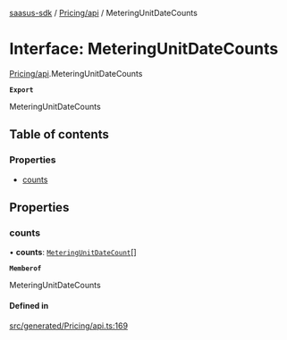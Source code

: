 [saasus-sdk](../README.md) / [Pricing/api](../modules/Pricing_api.md) / MeteringUnitDateCounts

# Interface: MeteringUnitDateCounts

[Pricing/api](../modules/Pricing_api.md).MeteringUnitDateCounts

**`Export`**

MeteringUnitDateCounts

## Table of contents

### Properties

- [counts](Pricing_api.MeteringUnitDateCounts.md#counts)

## Properties

### counts

• **counts**: [`MeteringUnitDateCount`](Pricing_api.MeteringUnitDateCount.md)[]

**`Memberof`**

MeteringUnitDateCounts

#### Defined in

[src/generated/Pricing/api.ts:169](https://github.com/saasus-platform/saasus-sdk-javascript/blob/c6c266c/src/generated/Pricing/api.ts#L169)
